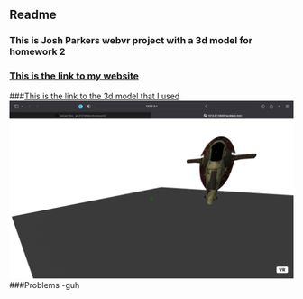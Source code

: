 ## Readme
### This is Josh Parkers webvr project with a 3d model for homework 2
### [This is the link to my website](https://jpp2121.github.io/Webvrhomework2/)
###[This is the link to the 3d model that I used](https://sketchfab.com/3d-models/star-wars-slave-1-2915896360224908b7369dd97ee3faa2)
![](preview.png)
###Problems
-guh
